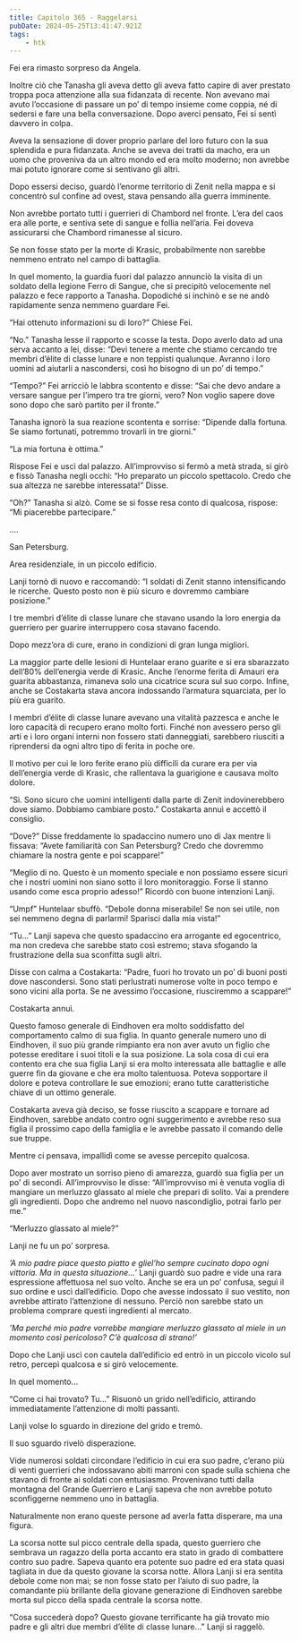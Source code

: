 ```yaml
---
title: Capitolo 365 - Raggelarsi
pubDate: 2024-05-25T13:41:47.921Z
tags:
    - htk
---
```


Fei era rimasto sorpreso da Angela.

Inoltre ciò che Tanasha gli aveva detto gli aveva fatto capire di aver prestato troppa poca attenzione alla sua fidanzata di recente. Non avevano mai avuto l’occasione di passare un po’ di tempo insieme come coppia, né di sedersi e fare una bella conversazione. Dopo averci pensato, Fei si sentì davvero in colpa.

Aveva la sensazione di dover proprio parlare del loro futuro con la sua splendida e pura fidanzata. Anche se aveva dei tratti da macho, era un uomo che proveniva da un altro mondo ed era molto moderno; non avrebbe mai potuto ignorare come si sentivano gli altri.

Dopo essersi deciso, guardò l’enorme territorio di Zenit nella mappa e si concentrò sul confine ad ovest, stava pensando alla guerra imminente.

Non avrebbe portato tutti i guerrieri di Chambord nel fronte. L’era del caos era alle porte, e sentiva sete di sangue e follia nell’aria. Fei doveva assicurarsi che Chambord rimanesse al sicuro.

Se non fosse stato per la morte di Krasic, probabilmente non sarebbe nemmeno entrato nel campo di battaglia.

In quel momento, la guardia fuori dal palazzo annunciò la visita di un soldato della legione Ferro di Sangue, che si precipitò velocemente nel palazzo e fece rapporto a Tanasha. Dopodiché si inchinò e se ne andò rapidamente senza nemmeno guardare Fei.

“Hai ottenuto informazioni su di loro?” Chiese Fei.

“No.” Tanasha lesse il rapporto e scosse la testa. Dopo averlo dato ad una serva accanto a lei, disse: “Devi tenere a mente che stiamo cercando tre membri d’élite di classe lunare e non teppisti qualunque. Avranno i loro uomini ad aiutarli a nascondersi, così ho bisogno di un po’ di tempo.”


“Tempo?” Fei arricciò le labbra scontento e disse: “Sai che devo andare a versare sangue per l’impero tra tre giorni, vero? Non voglio sapere dove sono dopo che sarò partito per il fronte.”

Tanasha ignorò la sua reazione scontenta e sorrise: “Dipende dalla fortuna. Se siamo fortunati, potremmo trovarli in tre giorni.”

“La mia fortuna è ottima.”

Rispose Fei e uscì dal palazzo. All’improvviso si fermò a metà strada, si girò e fissò Tanasha negli occhi: “Ho preparato un piccolo spettacolo. Credo che sua altezza ne sarebbe interessata!” Disse.

“Oh?” Tanasha si alzò. Come se si fosse resa conto di qualcosa, rispose: “Mi piacerebbe partecipare.”

….

San Petersburg.

Area residenziale, in un piccolo edificio.

Lanji tornò di nuovo e raccomandò: “I soldati di Zenit stanno intensificando le ricerche. Questo posto non è più sicuro e dovremmo cambiare posizione.”

I tre membri d’élite di classe lunare che stavano usando la loro energia da guerriero per guarire interruppero cosa stavano facendo.

Dopo mezz’ora di cure, erano in condizioni di gran lunga migliori.

La maggior parte delle lesioni di Huntelaar erano guarite e si era sbarazzato dell’80% dell’energia verde di Krasic. Anche l’enorme ferita di Amauri era guarita abbastanza, rimaneva solo una cicatrice scura sul suo corpo. Infine, anche se Costakarta stava ancora indossando l’armatura squarciata, per lo più era guarito.

I membri d’élite di classe lunare avevano una vitalità pazzesca e anche le loro capacità di recupero erano molto forti. Finché non avessero perso gli arti e i loro organi interni non fossero stati danneggiati, sarebbero riusciti a riprendersi da ogni altro tipo di ferita in poche ore.

Il motivo per cui le loro ferite erano più difficili da curare era per via dell’energia verde di Krasic, che rallentava la guarigione e causava molto dolore.

“Sì. Sono sicuro che uomini intelligenti dalla parte di Zenit indovinerebbero dove siamo. Dobbiamo cambiare posto.” Costakarta annuì e accettò il consiglio.

“Dove?” Disse freddamente lo spadaccino numero uno di Jax mentre li fissava: “Avete familiarità con San Petersburg? Credo che dovremmo chiamare la nostra gente e poi scappare!”

“Meglio di no. Questo è un momento speciale e non possiamo essere sicuri che i nostri uomini non siano sotto il loro monitoraggio. Forse li stanno usando come esca proprio adesso!” Ricordò con buone intenzioni Lanji.

“Umpf” Huntelaar sbuffò. “Debole donna miserabile! Se non sei utile, non sei nemmeno degna di parlarmi! Sparisci dalla mia vista!”

“Tu…” Lanji sapeva che questo spadaccino era arrogante ed egocentrico, ma non credeva che sarebbe stato così estremo; stava sfogando la frustrazione della sua sconfitta sugli altri.

Disse con calma a Costakarta: “Padre, fuori ho trovato un po’ di buoni posti dove nascondersi. Sono stati perlustrati numerose volte in poco tempo e sono vicini alla porta. Se ne avessimo l’occasione, riusciremmo a scappare!”

Costakarta annuì.

Questo famoso generale di Eindhoven era molto soddisfatto del comportamento calmo di sua figlia. In quanto generale numero uno di Eindhoven, il suo più grande rimpianto era non aver avuto un figlio che potesse ereditare i suoi titoli e la sua posizione. La sola cosa di cui era contento era che sua figlia Lanji si era molto interessata alle battaglie e alle guerre fin da giovane e che era molto talentuosa. Poteva sopportare il dolore e poteva controllare le sue emozioni; erano tutte caratteristiche chiave di un ottimo generale.

Costakarta aveva già deciso, se fosse riuscito a scappare e tornare ad Eindhoven, sarebbe andato contro ogni suggerimento e avrebbe reso sua figlia il prossimo capo della famiglia e le avrebbe passato il comando delle sue truppe.

Mentre ci pensava, impallidì come se avesse percepito qualcosa.

Dopo aver mostrato un sorriso pieno di amarezza, guardò sua figlia per un po’ di secondi. All’improvviso le disse: “All’improvviso mi è venuta voglia di mangiare un merluzzo glassato al miele che prepari di solito. Vai a prendere gli ingredienti. Dopo che andremo nel nuovo nascondiglio, potrai farlo per me.”

“Merluzzo glassato al miele?”

Lanji ne fu un po’ sorpresa.

<em>’A mio padre piace questo piatto e gliel’ho sempre cucinato dopo ogni vittoria. Ma in questa situazione…’</em> Lanji guardò suo padre e vide una rara espressione affettuosa nel suo volto. Anche se era un po’ confusa, seguì il suo ordine e uscì dall’edificio. Dopo che avesse indossato il suo vestito, non avrebbe attirato l’attenzione di nessuno. Perciò non sarebbe stato un problema comprare questi ingredienti al mercato.

<em>’Ma perché mio padre vorrebbe mangiare merluzzo glassato al miele in un momento così pericoloso? C’è qualcosa di strano!’</em>

Dopo che Lanji uscì con cautela dall’edificio ed entrò in un piccolo vicolo sul retro, percepì qualcosa e si girò velocemente.

In quel momento…

“Come ci hai trovato? Tu…” Risuonò un grido nell’edificio, attirando immediatamente l’attenzione di molti passanti.

Lanji volse lo sguardo in direzione del grido e tremò.

Il suo sguardo rivelò disperazione.

Vide numerosi soldati circondare l’edificio in cui era suo padre, c’erano più di venti guerrieri che indossavano abiti marroni con spade sulla schiena che stavano di fronte ai soldati con entusiasmo. Provenivano tutti dalla montagna del Grande Guerriero e Lanji sapeva che non avrebbe potuto sconfiggerne nemmeno uno in battaglia.

Naturalmente non erano queste persone ad averla fatta disperare, ma una figura.

La scorsa notte sul picco centrale della spada, questo guerriero che sembrava un ragazzo della porta accanto era stato in grado di combattere contro suo padre. Sapeva quanto era potente suo padre ed era stata quasi tagliata in due da questo giovane la scorsa notte. Allora Lanji si era sentita debole come non mai; se non fosse stato per l’aiuto di suo padre, la comandante più brillante della giovane generazione di Eindhoven sarebbe morta sul picco della spada centrale la scorsa notte.

“Cosa succederà dopo? Questo giovane terrificante ha già trovato mio padre e gli altri due membri d’élite di classe lunare…” Lanji si raggelò.



